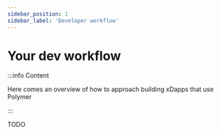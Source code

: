 ```yaml
---
sidebar_position: 1
sidebar_label: 'Developer workflow'
---
```


# Your dev workflow

:::info Content

Here comes an overview of how to approach building xDapps that use Polymer

:::

TODO